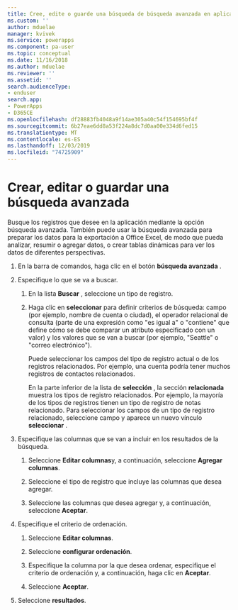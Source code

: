 ```yaml
---
title: Cree, edite o guarde una búsqueda de búsqueda avanzada en aplicaciones de energía controladas por modelos | MicrosoftDocs
ms.custom: ''
author: mduelae
manager: kvivek
ms.service: powerapps
ms.component: pa-user
ms.topic: conceptual
ms.date: 11/16/2018
ms.author: mduelae
ms.reviewer: ''
ms.assetid: ''
search.audienceType:
- enduser
search.app:
- PowerApps
- D365CE
ms.openlocfilehash: df28883fb4048a9f14ae305a40c54f154695bf4f
ms.sourcegitcommit: 6b27eae6dd8a53f224a8dc7d0aa00e334d6fed15
ms.translationtype: MT
ms.contentlocale: es-ES
ms.lasthandoff: 12/03/2019
ms.locfileid: "74725909"
---
```

# <a name="create-edit-or-save-an-advanced-find-search"></a>Crear, editar o guardar una búsqueda avanzada

Busque los registros que desee en la aplicación mediante la opción búsqueda avanzada. También puede usar la búsqueda avanzada para preparar los datos para la exportación a Office Excel, de modo que pueda analizar, resumir o agregar datos, o crear tablas dinámicas para ver los datos de diferentes perspectivas.  
  
1. En la barra de comandos, haga clic en el botón **búsqueda avanzada** .
  
2. Especifique lo que se va a buscar.  
  
   1.  En la lista **Buscar** , seleccione un tipo de registro.  
  
   2.  Haga clic en **seleccionar** para definir criterios de búsqueda: campo (por ejemplo, nombre de cuenta o ciudad), el operador relacional de consulta (parte de una expresión como "es igual a" o "contiene" que define cómo se debe comparar un atributo especificado con un valor) y los valores que se van a buscar (por ejemplo, "Seattle" o "correo electrónico").  
  
       Puede seleccionar los campos del tipo de registro actual o de los registros relacionados. Por ejemplo, una cuenta podría tener muchos registros de contactos relacionados.  
  
       En la parte inferior de la lista de **selección** , la sección **relacionada** muestra los tipos de registro relacionados. Por ejemplo, la mayoría de los tipos de registros tienen un tipo de registro de notas relacionado. Para seleccionar los campos de un tipo de registro relacionado, seleccione campo y aparece un nuevo vínculo **seleccionar** .  



3. Especifique las columnas que se van a incluir en los resultados de la búsqueda.  
  
   1.  Seleccione **Editar columnas**y, a continuación, seleccione **Agregar columnas**.  
  
   2.  Seleccione el tipo de registro que incluye las columnas que desea agregar.  
  
   3.  Seleccione las columnas que desea agregar y, a continuación, seleccione **Aceptar**.  
  
4. Especifique el criterio de ordenación.  
  
   1.  Seleccione **Editar columnas**.  
  
   2.  Seleccione **configurar ordenación**.  
  
   3.  Especifique la columna por la que desea ordenar, especifique el criterio de ordenación y, a continuación, haga clic en **Aceptar**.  
  
   4.  Seleccione **Aceptar**.  
  
5. Seleccione **resultados**.  
  
